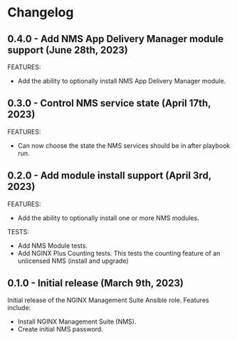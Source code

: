 # Changelog

## 0.4.0 - Add NMS App Delivery Manager module support (June 28th, 2023)

FEATURES:

- Add the ability to optionally install NMS App Delivery Manager module.

## 0.3.0 - Control NMS service state (April 17th, 2023)

FEATURES:

- Can now choose the state the NMS services should be in after playbook run.

## 0.2.0 - Add module install support (April 3rd, 2023)

FEATURES:

- Add the ability to optionally install one or more NMS modules.

TESTS:

- Add NMS Module tests.
- Add NGINX Plus Counting tests. This tests the counting feature of an unlicensed NMS (install and
  upgrade)

## 0.1.0 - Initial release (March 9th, 2023)

Initial release of the NGINX Management Suite Ansible role. Features include:

- Install NGINX Management Suite (NMS).
- Create initial NMS password.
